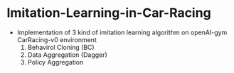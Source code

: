 # Imitation-Learning-in-Car-Racing

- Implementation of 3 kind of imitation learning algorithm on openAI-gym CarRacing-v0 environment
  1. Behavirol Cloning (BC)
  2. Data Aggregation (Dagger)
  3. Policy Aggregation
